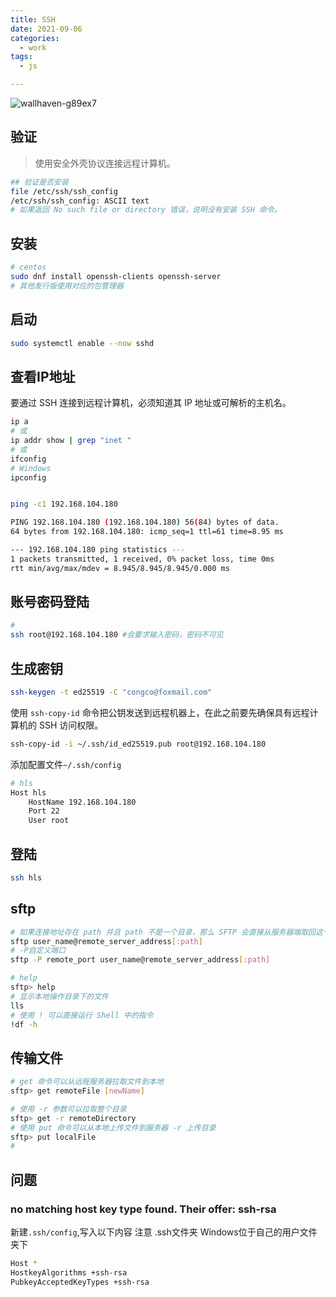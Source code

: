 ```yaml
---
title: SSH
date: 2021-09-06
categories:
  - work
tags:
  - js

---
```


![wallhaven-g89ex7](https://fastly.jsdelivr.net/gh/qbmzc/images/2021/202109091631030.jpeg)

<!-- more -->

## 验证

> 使用安全外壳协议连接远程计算机。

```bash
## 验证是否安装
file /etc/ssh/ssh_config
/etc/ssh/ssh_config: ASCII text
# 如果返回 No such file or directory 错误，说明没有安装 SSH 命令。
```

## 安装

```bash
# centos
sudo dnf install openssh-clients openssh-server
# 其他发行版使用对应的包管理器
```

## 启动

```bash
sudo systemctl enable --now sshd
```

## 查看IP地址

要通过 SSH 连接到远程计算机，必须知道其 IP 地址或可解析的主机名。

```bash
ip a
# 或
ip addr show | grep "inet "
# 或
ifconfig
# Windows
ipconfig
```



```bash

ping -c1 192.168.104.180

PING 192.168.104.180 (192.168.104.180) 56(84) bytes of data.
64 bytes from 192.168.104.180: icmp_seq=1 ttl=61 time=8.95 ms

--- 192.168.104.180 ping statistics ---
1 packets transmitted, 1 received, 0% packet loss, time 0ms
rtt min/avg/max/mdev = 8.945/8.945/8.945/0.000 ms
```

## 账号密码登陆

```bash
# 
ssh root@192.168.104.180 #会要求输入密码，密码不可见
```

## 生成密钥

```bash
ssh-keygen -t ed25519 -C "congco@foxmail.com"
```

使用 `ssh-copy-id` 命令把公钥发送到远程机器上，在此之前要先确保具有远程计算机的 SSH 访问权限。

```bash
ssh-copy-id -i ~/.ssh/id_ed25519.pub root@192.168.104.180
```

添加配置文件`~/.ssh/config`

```bash
# hls
Host hls
    HostName 192.168.104.180
    Port 22
    User root
```



## 登陆

```bash
ssh hls
```

## sftp

```bash
# 如果连接地址存在 path 并且 path 不是一个目录，那么 SFTP 会直接从服务器端取回这个文件。
sftp user_name@remote_server_address[:path]
# -P自定义端口
sftp -P remote_port user_name@remote_server_address[:path]

# help
sftp> help
# 显示本地操作目录下的文件
lls
# 使用 ! 可以直接运行 Shell 中的指令
!df -h
```

## 传输文件

```bash
# get 命令可以从远程服务器拉取文件到本地
sftp> get remoteFile [newName]

# 使用 -r 参数可以拉取整个目录
sftp> get -r remoteDirectory
# 使用 put 命令可以从本地上传文件到服务器 -r 上传目录
sftp> put localFile
# 
```

## 问题

### no matching host key type found. Their offer: ssh-rsa

新建`.ssh/config`,写入以下内容
注意 .ssh文件夹 Windows位于自己的用户文件夹下

```bash
Host *
HostkeyAlgorithms +ssh-rsa
PubkeyAcceptedKeyTypes +ssh-rsa
```